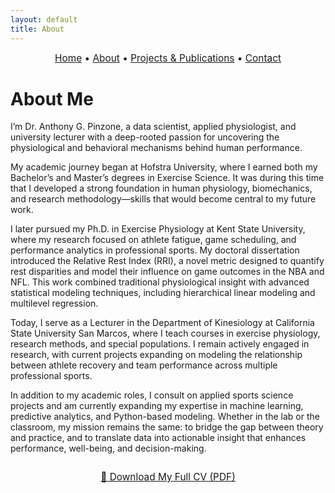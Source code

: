 ```yaml
---
layout: default
title: About
---
```


<div style="text-align:center; font-size: 1.1em; margin-bottom: 1.5em;">
  <a href="/">Home</a> • 
  <a href="/about">About</a> • 
  <a href="/projects">Projects & Publications</a> • 
  <a href="/contact">Contact</a>
</div>

# About Me

I’m Dr. Anthony G. Pinzone, a data scientist, applied physiologist, and university lecturer with a deep-rooted passion for uncovering the physiological and behavioral mechanisms behind human performance.

My academic journey began at Hofstra University, where I earned both my Bachelor’s and Master’s degrees in Exercise Science. It was during this time that I developed a strong foundation in human physiology, biomechanics, and research methodology—skills that would become central to my future work.

I later pursued my Ph.D. in Exercise Physiology at Kent State University, where my research focused on athlete fatigue, game scheduling, and performance analytics in professional sports. My doctoral dissertation introduced the Relative Rest Index (RRI), a novel metric designed to quantify rest disparities and model their influence on game outcomes in the NBA and NFL. This work combined traditional physiological insight with advanced statistical modeling techniques, including hierarchical linear modeling and multilevel regression.

Today, I serve as a Lecturer in the Department of Kinesiology at California State University San Marcos, where I teach courses in exercise physiology, research methods, and special populations. I remain actively engaged in research, with current projects expanding on modeling the relationship between athlete recovery and team performance across multiple professional sports.

In addition to my academic roles, I consult on applied sports science projects and am currently expanding my expertise in machine learning, predictive analytics, and Python-based modeling. Whether in the lab or the classroom, my mission remains the same: to bridge the gap between theory and practice, and to translate data into actionable insight that enhances performance, well-being, and decision-making.

<div style="text-align: center; margin-top: 2em;">
  <a href="CV PINZONE.pdf" target="_blank" style="font-size: 1.1em;">
    📄 Download My Full CV (PDF)
  </a>
</div>


